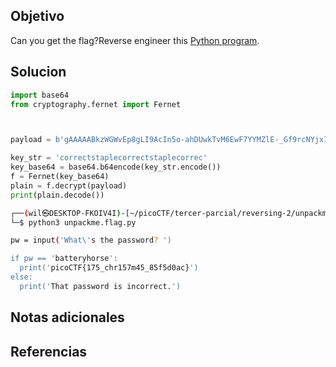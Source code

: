 ## Objetivo
Can you get the flag?Reverse engineer this [Python program](https://artifacts.picoctf.net/c/50/unpackme.flag.py).
## Solucion

```python
import base64
from cryptography.fernet import Fernet



payload = b'gAAAAABkzWGWvEp8gLI9AcIn5o-ahDUwkTvM6EwF7YYMZlE-_Gf9rcNYjxIgX4b0ltY6bcxKarib2ds6POclRwCwhsRb1LOXVt4Q3ePtMY4BmHFFZlIHLk05CjwigT7hiI9p3sH9e7Cpk1uO90xbHbuy-mfi3nkmn411aBgwxyWpJvykpkuBIG_nty6zbox3UhbB85TOis0TgM0zG4ht0-GUW4wTq2_5-wkw3kV1ZAisLJHzF-Z9oLMmwFZU0UCAcHaBTGDF5BnVLmUeCGTgzVLSNn6BmB61Yg=='

key_str = 'correctstaplecorrectstaplecorrec'
key_base64 = base64.b64encode(key_str.encode())
f = Fernet(key_base64)
plain = f.decrypt(payload)
print(plain.decode())
```

```bash
┌──(wil㉿DESKTOP-FKOIV4I)-[~/picoCTF/tercer-parcial/reversing-2/unpackme-py]
└─$ python3 unpackme.flag.py

pw = input('What\'s the password? ')

if pw == 'batteryhorse':
  print('picoCTF{175_chr157m45_85f5d0ac}')
else:
  print('That password is incorrect.')
```
## Notas adicionales

## Referencias